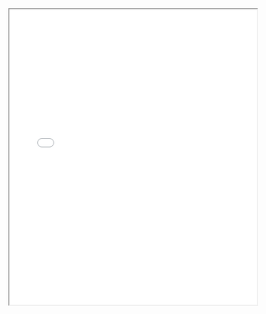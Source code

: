 <iframe src="images/Guang Found Library Submission Artwork Nov 1 2024.pdf" width="100%" height="600px"></iframe>

